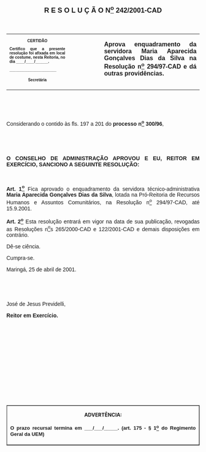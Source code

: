 <BODY>

<B><FONT FACE="Arial" SIZE=4><P ALIGN="CENTER"><A NAME="_Toc445798786"></P>
<P ALIGN="CENTER">R E S O L U &Ccedil; &Atilde; O  N<U><SUP>o</U></SUP>  242/2001-CAD</P>
</B></FONT><FONT FACE="Arial"><P ALIGN="JUSTIFY"></P>
<P ALIGN="JUSTIFY">&nbsp;</P></FONT>
<TABLE CELLSPACING=0 BORDER=0 CELLPADDING=7 WIDTH=612>
<TR><TD WIDTH="32%" VALIGN="TOP">
<B><FONT FACE="Arial" SIZE=1><P ALIGN="CENTER">CERTID&Atilde;O</P>
<P ALIGN="JUSTIFY">   Certifico que a presente resolu&ccedil;&atilde;o foi afixada em local de costume, nesta Reitoria, no dia ____/____/______.</P>
<P ALIGN="JUSTIFY"></P>
<P ALIGN="JUSTIFY">______________________</P>
<P ALIGN="CENTER">Secret&aacute;ria</B></FONT></TD>
<TD WIDTH="17%" VALIGN="TOP">&nbsp;</TD>
<TD WIDTH="51%" VALIGN="TOP">
<B><FONT FACE="Arial"><P ALIGN="JUSTIFY">Aprova enquadramento da servidora Maria Aparecida Gon&ccedil;alves Dias da Silva na Resolu&ccedil;&atilde;o n<U><SUP>o</U></SUP> 294/97-CAD e d&aacute; outras provid&ecirc;ncias.</B></FONT></TD>
</TR>
</TABLE>

<FONT FACE="Arial"><P ALIGN="JUSTIFY"></P>
<P ALIGN="JUSTIFY">&nbsp;</P>
<P ALIGN="JUSTIFY">&nbsp;</P>
<P ALIGN="JUSTIFY">&#9;Considerando o contido &agrave;s fls. 197 a 201 do <B>processo n<U><SUP>o</U></SUP> 300/96</B>,</P>
<P ALIGN="JUSTIFY"></P>
<P ALIGN="JUSTIFY">&nbsp;</P>
<P ALIGN="JUSTIFY">&nbsp;</P>
<B><P ALIGN="JUSTIFY">O CONSELHO DE ADMINISTRA&Ccedil;&Atilde;O APROVOU E EU, REITOR EM EXERC&Iacute;CIO, SANCIONO A SEGUINTE RESOLU&Ccedil;&Atilde;O:</P>
</B><P ALIGN="JUSTIFY"></P>
<P ALIGN="JUSTIFY">&nbsp;</P>
<B><P ALIGN="JUSTIFY">Art. 1<U><SUP>o</B></U></SUP> Fica aprovado o enquadramento da servidora t&eacute;cnico-administrativa <B>Maria Aparecida Gon&ccedil;alves Dias da Silva</B>, lotada na Pr&oacute;-Reitoria de Recursos Humanos e Assuntos Comunit&aacute;rios, na Resolu&ccedil;&atilde;o n<U><SUP>o</U></SUP> 294/97-CAD, at&eacute; 15.9.2001.</P>
<B><P ALIGN="JUSTIFY">Art. 2<U><SUP>o</U></SUP> </B>Esta resolu&ccedil;&atilde;o entrar&aacute; em vigor na data de sua publica&ccedil;&atilde;o, revogadas as Resolu&ccedil;&otilde;es n<U><SUP>o</U>s</SUP> 265/2000-CAD e 122/2001-CAD e demais disposi&ccedil;&otilde;es em contr&aacute;rio.</P>
<P ALIGN="JUSTIFY">&#9;D&ecirc;-se ci&ecirc;ncia.</P>
<P ALIGN="JUSTIFY">&#9;Cumpra-se.</P>
<P ALIGN="JUSTIFY">Maring&aacute;, 25 de abril de 2001.</P>
<P ALIGN="JUSTIFY"></P>
<P ALIGN="JUSTIFY">&nbsp;</P>
<P ALIGN="JUSTIFY">&nbsp;</P>
<P ALIGN="JUSTIFY">Jos&eacute; de Jesus Previdelli,</P>
<B><P ALIGN="JUSTIFY">Reitor em Exerc&iacute;cio.</P>
</B><P ALIGN="JUSTIFY"></P>
<P ALIGN="JUSTIFY">&nbsp;</P>
<P ALIGN="JUSTIFY">&nbsp;</P>
<P ALIGN="JUSTIFY">&nbsp;</P>
<P ALIGN="JUSTIFY">&nbsp;</P>
<P ALIGN="JUSTIFY">&nbsp;</P>
<P ALIGN="JUSTIFY">&nbsp;</P>
<P ALIGN="JUSTIFY">&nbsp;</P></FONT>
<TABLE BORDER CELLSPACING=1 CELLPADDING=4 WIDTH=207>
<TR><TD VALIGN="TOP">
<B><FONT SIZE=2><P ALIGN="CENTER">ADVERT&Ecirc;NCIA:</P>
</FONT><FONT FACE="Arial" SIZE=2><P ALIGN="JUSTIFY">O prazo recursal termina em ___/___/_____. (art. 175 - § 1<U><SUP>o</U></SUP> do Regimento Geral da UEM)</B></FONT></TD>
</TR>
</TABLE>

<FONT SIZE=2><P></A></P></FONT></BODY>
